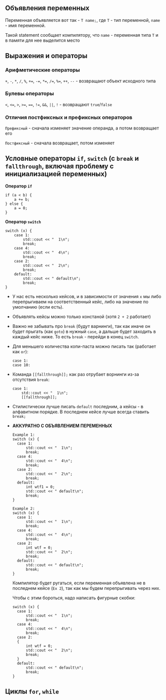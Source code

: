 ## Объявления переменных
Переменная объявляется вот так - `T name;`, где `T` - тип переменной, `name` - имя переменной. 

Такой statement сообщает компилятору, что `name` - переменная типа `T` и в памяти для нее выделится место

## Выражения и операторы
### Арифметические операторы

`+`, `-`, `*`, `/`, `%`, `+=`, `-=`, `*=`, `/=`, `%=`, `++`, `--` - возвращают объект исходного типа

### Булевы операторы

`<`, `<=`, `>`, `>=`, `==`, `!=`, `&&`, `||`, `!` - возвращают `true`/`false`

### Отличия постфиксных и префиксных операторов

`Префиксный` - сначала изменяет значение операнда, а потом возвращает его

`Постфиксный` - сначала возвращает, потом изменяет

## Условные операторы `if`, `switch` (с `break` и `fallthrough`, включая проблему с инициализацией переменных)
**Оператор `if`**
```
if (a < b) {
    a += b;
} else {
    a = 0;
}
```

**Oператор `switch`**
```
switch (x) {
    case 1:
        std::cout << "  1\n";
        break;
    case 4:
        std::cout << "  4\n";
        break;
    case 2:
        std::cout << "  2\n";
        break;
    default:
    	std::cout << " default\n";
    	break;
}
```
* У нас есть несколько кейсов, и в зависимости от значения `x` мы либо перепрыгиваем на соответственный кейс, либо на значение по умолчанию (если есть).
* Объявлять кейсы можно только констаной (хотя `2 + 2` работает)
* Важно не забывать про `break` (будут варнинги), так как иначе он будет прыгать (как `goto`) в нужный `case`, а дальше будет заходить в каждый кейс ниже. То есть `break` - перейди в конец `switch`.
* Для меньшего количества копи-паста можно писать так (работает как `or`):
  ```
  case 1:
  case 10:
  ```
* Команда `[[fallthrough]];` как раз отрубает ворнинги из-за отсутствия `break`:
  ```
  case 1:
      std::cout << "  1\n";
      [[fallthrough]];
  ```
* Стилистически лучше писать `default` последним, а кейсы - в алфавитном порядке. В последнем кейсе лучше всегда ставить `break;`
* **АККУРАТНО С ОБЪЯВЛЕНИЕМ ПЕРЕМЕННЫХ**
  ```
  Example 1:
  switch (x) {
    case 1:
        std::cout << "  1\n";
        break;
    case 4:
        std::cout << "  4\n";
        break;
    case 2:
        std::cout << "  2\n";
        break;
    default:
        int wtf1 = 0;
    	std::cout << " default\n";
    	break;
  }
  
  Example 2:
  switch (x) {
    case 1:
        std::cout << "  1\n";
        break;
    case 4:
        std::cout << "  4\n";
        break;
    case 2:
        int wtf = 0;
        std::cout << "  2\n";
        break;
    default:
    	std::cout << " default\n";
    	break;
  }
  ```
  
  Компилятор будет ругаться, если переменная объявлена не в последнем кейсе (`Ex 2`), так как мы будем перепрыгивать через них.
  
  Чтобы с этим бороться, надо написать фигурные скобки: 
  ```
  switch (x) {
    case 1:
        std::cout << "  1\n";
        break;
    case 4:
        std::cout << "  4\n";
        break;
    case 2:
    {
        int wtf = 0;
        std::cout << "  2\n";
        break;
    }
    default:
    	std::cout << " default\n";
    	break;
  }
  ```

## Циклы `for`, `while`
